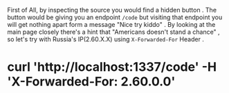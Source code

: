 First of All, by inspecting the source you would find a hidden button . The button would be giving you an endpoint ```/code``` but visiting that endpoint you will get nothing apart form a message "Nice try kiddo" . By looking at the main page closely there's a hint that "Americans doesn't stand a chance" , so let's try with Russia's IP(2.60.X.X) using ```X-Forwarded-For``` Header .
# curl 'http://localhost:1337/code' -H 'X-Forwarded-For: 2.60.0.0'
